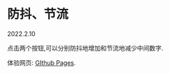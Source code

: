 # 防抖、节流

2022.2.10

点击两个按钮,可以分别防抖地增加和节流地减少中间数字.

体验网页: [GIthub Pages](https://mingeax.github.io/FE-Practice/%E9%98%B2%E6%8A%96%E8%8A%82%E6%B5%81/).